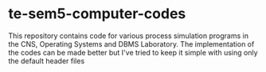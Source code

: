 # te-sem5-computer-codes
This repository contains code for various process simulation programs in the CNS, Operating Systems and DBMS Laboratory.
The implementation of the codes can be made better but I've tried to keep it simple with using  only the default header files
